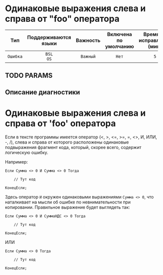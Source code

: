 # Одинаковые выражения слева и справа от "foo" оператора

| Тип | Поддерживаются<br/>языки | Важность | Включена<br/>по умолчанию | Время на<br/>исправление (мин) | Тэги |
| :-: | :-: | :-: | :-: | :-: | :-: |
| `Ошибка` | `BSL`<br/>`OS` | `Важный` | `Нет` | `5` | `suspicious` |


## TODO PARAMS

## Описание диагностики

# Одинаковые выражения слева и справа от 'foo' оператора

Если в тексте программы имеется оператор (<, >, <=, >=, =, <>, И, ИЛИ, -, /),
слева и справа от которого расположены одинаковые подвыражения фрагмент кода, который, скорее всего,
содержит логическую ошибку.

Например:

```bsl
Если Сумма <> 0 И Сумма <> 0 Тогда

    // Тут код

КонецЕсли;
```

Здесь оператор `И` окружен одинаковыми выражениями `Сумма <> 0`,
что наталкивает на мысли об ошибке по невнимательности при копировании. Правильное выражение будет выглядеть так:

```bsl
Если Сумма <> 0 И СуммаНДС <> 0 Тогда

    // Тут код

КонецЕсли;
```

ИЛИ

```bsl
Если Сумма <> 0 Тогда

    // Тут код

КонецЕсли;
```
